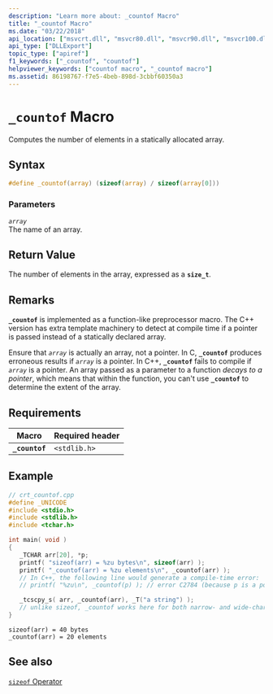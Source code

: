 ```yaml
---
description: "Learn more about: _countof Macro"
title: "_countof Macro"
ms.date: "03/22/2018"
api_location: ["msvcrt.dll", "msvcr80.dll", "msvcr90.dll", "msvcr100.dll", "msvcr100_clr0400.dll", "msvcr110.dll", "msvcr110_clr0400.dll", "msvcr120.dll", "msvcr120_clr0400.dll", "ucrtbase.dll"]
api_type: ["DLLExport"]
topic_type: ["apiref"]
f1_keywords: ["_countof", "countof"]
helpviewer_keywords: ["countof macro", "_countof macro"]
ms.assetid: 86198767-f7e5-4beb-898d-3cbbf60350a3
---
```

# `_countof` Macro

Computes the number of elements in a statically allocated array.

## Syntax

```C
#define _countof(array) (sizeof(array) / sizeof(array[0]))
```

### Parameters

*`array`*<br/>
The name of an array.

## Return Value

The number of elements in the array, expressed as a **`size_t`**.

## Remarks

**`_countof`** is implemented as a function-like preprocessor macro. The C++ version has extra template machinery to detect at compile time if a pointer is passed instead of a statically declared array.

Ensure that *`array`* is actually an array, not a pointer. In C, **`_countof`** produces erroneous results if *`array`* is a pointer. In C++, **`_countof`** fails to compile if *`array`* is a pointer.  An array passed as a parameter to a function *decays to a pointer*, which means that within the function, you can't use **`_countof`** to determine the extent of the array.

## Requirements

|Macro|Required header|
|-----------|---------------------|
|**`_countof`**|`<stdlib.h>`|

## Example

```cpp
// crt_countof.cpp
#define _UNICODE
#include <stdio.h>
#include <stdlib.h>
#include <tchar.h>

int main( void )
{
   _TCHAR arr[20], *p;
   printf( "sizeof(arr) = %zu bytes\n", sizeof(arr) );
   printf( "_countof(arr) = %zu elements\n", _countof(arr) );
   // In C++, the following line would generate a compile-time error:
   // printf( "%zu\n", _countof(p) ); // error C2784 (because p is a pointer)

   _tcscpy_s( arr, _countof(arr), _T("a string") );
   // unlike sizeof, _countof works here for both narrow- and wide-character strings
}
```

```Output
sizeof(arr) = 40 bytes
_countof(arr) = 20 elements
```

## See also

[`sizeof` Operator](../../cpp/sizeof-operator.md)<br/>
